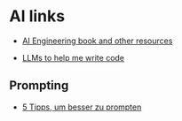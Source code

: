 # AI links

- [AI Engineering book and other resources](https://github.com/chiphuyen/aie-book/blob/main/README.md)

- [LLMs to help me write code](https://simonwillison.net/2025/Mar/11/using-llms-for-code/)

## Prompting

- [5 Tipps, um besser zu prompten](https://www.computerwoche.de/article/4042963/5-tipps-um-besser-zu-prompten.html)
